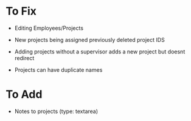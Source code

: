 # To Fix

- Editing Employees/Projects

- New projects being assigned previously deleted project IDS

- Adding projects without a supervisor adds a new project but doesnt redirect

- Projects can have duplicate names

# To Add

- Notes to projects (type: textarea)
